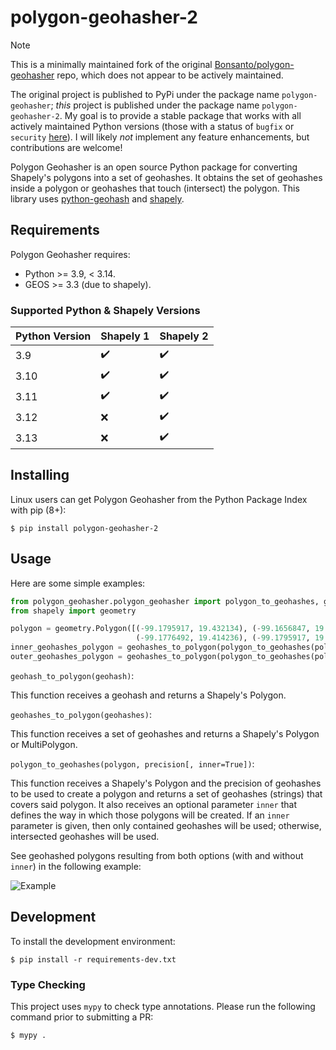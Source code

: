 # polygon-geohasher-2

> [!NOTE]
> This is a minimally maintained fork of the original
> [Bonsanto/polygon-geohasher](https://github.com/Bonsanto/polygon-geohasher) repo, which does not appear to be
> actively maintained.
>
> The original project is published to PyPi under the package name `polygon-geohasher`; *this* project is published
> under the package name `polygon-geohasher-2`. My goal is to provide a stable package that works with all actively
> maintained Python versions (those with a status of `bugfix` or `security`
> [here](https://devguide.python.org/versions/)). I will likely *not* implement any feature enhancements, but
> contributions are welcome!


Polygon Geohasher is an open source Python package for converting Shapely's
polygons into a set of geohashes. It obtains the set of geohashes
inside a polygon or geohashes that touch (intersect) the polygon. This library uses
    [python-geohash](https://pypi.python.org/pypi/Geohash/) and
[shapely](http://toblerity.org/shapely/).


## Requirements
Polygon Geohasher requires:

- Python >= 3.9, < 3.14.
- GEOS >= 3.3 (due to shapely).

### Supported Python & Shapely Versions

| Python Version | Shapely 1          | Shapely 2          |
|----------------|--------------------|--------------------|
| 3.9            | :heavy_check_mark: | :heavy_check_mark: |
| 3.10           | :heavy_check_mark: | :heavy_check_mark: |
| 3.11           | :heavy_check_mark: | :heavy_check_mark: |
| 3.12           | :x:                | :heavy_check_mark: |
| 3.13           | :x:                | :heavy_check_mark: |

## Installing
Linux users can get Polygon Geohasher from the Python Package Index with
pip (8+):

`$ pip install polygon-geohasher-2`

## Usage
Here are some simple examples:

```python
from polygon_geohasher.polygon_geohasher import polygon_to_geohashes, geohashes_to_polygon
from shapely import geometry

polygon = geometry.Polygon([(-99.1795917, 19.432134), (-99.1656847, 19.429034),
                            (-99.1776492, 19.414236), (-99.1795917, 19.432134)])
inner_geohashes_polygon = geohashes_to_polygon(polygon_to_geohashes(polygon, 7))
outer_geohashes_polygon = geohashes_to_polygon(polygon_to_geohashes(polygon, 7, False))
```


`geohash_to_polygon(geohash)`:

This function receives a geohash and returns a Shapely's Polygon.

`geohashes_to_polygon(geohashes)`:

This function receives a set of geohashes and returns a Shapely's Polygon or MultiPolygon.


`polygon_to_geohashes(polygon, precision[, inner=True])`:

This function receives a Shapely's Polygon and the precision of geohashes 
to be used to create a polygon and returns a set of geohashes
(strings) that covers said polygon. It also receives an optional
parameter `inner` that defines the way in which those polygons will be created.
If an `inner` parameter is given, then only contained geohashes will be used; otherwise, 
intersected geohashes will be used.

See geohashed polygons resulting from both options (with and without `inner`) in the 
following example:

![Example](./docs/images/geohashed-polygon-1.jpg)

## Development

To install the development environment:

```console
$ pip install -r requirements-dev.txt
```

### Type Checking

This project uses `mypy` to check type annotations. Please run the following command prior
to submitting a PR:

```console
$ mypy .
```